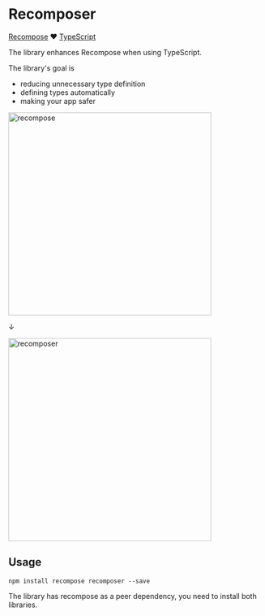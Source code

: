 # Recomposer

[Recompose](https://github.com/acdlite/recompose) ❤️ [TypeScript](https://github.com/Microsoft/TypeScript)

The library enhances Recompose when using TypeScript.

The library's goal is 

- reducing unnecessary type definition
- defining types automatically
- making your app safer

<img alt="recompose" src="https://user-images.githubusercontent.com/8013633/41826881-66b0500a-77e1-11e8-82d6-ae3e6c35218a.png" width=400>

↓

<img alt="recomposer" src="https://user-images.githubusercontent.com/8013633/41826976-e7e65f3e-77e1-11e8-8b62-223297059d1f.png" width=400>

## Usage 

```
npm install recompose recomposer --save
```

The library has recompose as a peer dependency, you need to install both libraries.

